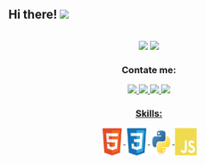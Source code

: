 
 ## Hi there! <img src="https://raw.githubusercontent.com/iampavangandhi/iampavangandhi/master/gifs/Hi.gif" width="30px">
 
  <div style="display: inline_block" align="center"><br>
    <img height="150em"src="https://github-readme-stats.vercel.app/api?username=caio-mendonca&show_icons=true&theme=dracula&include_all_commits=true&count_private=true">
    <img height="150em" src="https://github-readme-stats.vercel.app/api/top-langs/?username=caio-mendonca&layout=compact&langs_count=7&theme=dracula">
  </div>
 <div align="center">
<h3> Contate me:</h3>
    <a href="https://github.com/Caio-Mendonca">
        <img  src="https://img.shields.io/badge/github-%23100000.svg?&style=for-the-badge&logo=github&logoColor=white&link=mailto:https://github.com/Caio-Mendonca">
<a href="https://www.linkedin.com/in/caio-eduardo-597b03191">
        <img src="https://img.shields.io/badge/linkedin-%230077B5.svg?&style=for-the-badge&logo=linkedin&logoColor=white&link=mailto:https:www.linkedin.com/in/caio-eduardo-597b03191/">
    <a href="mailto:caioeduardojm4@gmail.com">
        <img src="https://img.shields.io/badge/gmail-D14836?&style=for-the-badge&logo=gmail&logoColor=white&link=mailto:caioeduardojm4@gmail.com">
    <a href="https://api.whatsapp.com/send/?phone=5566999293223&text&app_absent=0">
        <img src="https://img.shields.io/badge/WhatsApp-25D366?style=for-the-badge&logo=whatsapp&logoColor=white">
        </div>  
 <div align="center">
    <h3 height="50">Skills:</h3>
  <img align="center" alt="Caio-HTML" height="50" width="40" src="https://raw.githubusercontent.com/devicons/devicon/master/icons/html5/html5-original.svg">
  <img align="center" alt="Caio-CSS" height="50" width="40" src="https://raw.githubusercontent.com/devicons/devicon/master/icons/css3/css3-original.svg">
  <img align="center" alt="Caio-Python" height="50" width="40" src="https://raw.githubusercontent.com/devicons/devicon/master/icons/python/python-original.svg">
   <img align="center" alt="Caio-Js" height="50" width="40" src="https://raw.githubusercontent.com/devicons/devicon/master/icons/javascript/javascript-plain.svg">
  </div>
